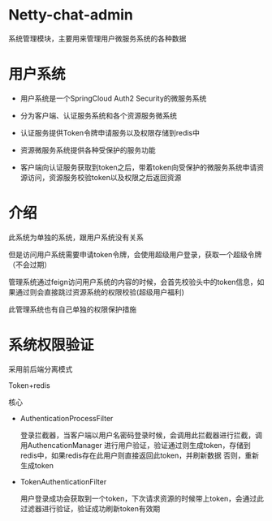 
# Netty-chat-admin

系统管理模块，主要用来管理用户微服务系统的各种数据

# 用户系统

* 用户系统是一个SpringCloud Auth2 Security的微服务系统

* 分为客户端、认证服务系统和各个资源服务微系统

* 认证服务提供Token令牌申请服务以及权限存储到redis中

* 资源微服务系统提供各种受保护的服务功能

* 客户端向认证服务获取到token之后，带着token向受保护的微服务系统申请资源访问，资源服务校验token以及权限之后返回资源


# 介绍

此系统为单独的系统，跟用户系统没有关系

但是访问用户系统需要申请token令牌，会使用超级用户登录，获取一个超级令牌（不会过期）

管理系统通过feign访问用户系统的内容的时候，会首先校验头中的token信息，如果通过则会直接跳过资源系统的权限校验(超级用户福利)

此管理系统也有自己单独的权限保护措施

# 系统权限验证

采用前后端分离模式

Token+redis

核心

* AuthenticationProcessFilter
    
    登录拦截器，当客户端以用户名密码登录时候，会调用此拦截器进行拦截，调用AuthencationManager
    进行用户验证，验证通过则生成token，存储到redis中，如果redis存在此用户则直接返回此token，并刷新数据
    否则，重新生成token
    
* TokenAuthenticationFilter

    用户登录成功会获取到一个token，下次请求资源的时候带上token，会通过此过滤器进行验证，验证成功刷新token有效期